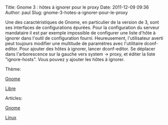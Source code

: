 Title: Gnome 3 : hôtes à ignorer pour le proxy
Date: 2011-12-09 09:36
Author: paul
Slug: gnome-3-hotes-a-ignorer-pour-le-proxy

<div
class="field field-name-body field-type-text-with-summary field-label-hidden">

<div class="field-items">

<div class="field-item even">

Une des caractéristiques de Gnome, en particulier de la version de 3,
sont ses interfaces de configurations épurées. Pour la configuration du
serveur mandataire il est par exemple impossible de configurer une liste
d'hôte à ignorer dans l'outil de configuration fourni. Heureusement,
l'utilisateur averti peut toujours modifier une multitude de paramètres
avec l'utilitaire dconf-editor. Pour ajouter des hôtes à ignorer, lancer
dconf-editor. Se déplacer dans l'arborescence sur la gauche vers system
-&gt; proxy, et éditer la liste "ignore-hosts". Vous pouvez y ajouter
les hôtes à ignorer.

</p>
<p>

</div>

</div>

</div>

<div
class="field field-name-taxonomy-vocabulary-3 field-type-taxonomy-term-reference field-label-above">

<div class="field-label">

Thème: 

</div>

<div class="field-items">

<div class="field-item even">

[Gnome](https://www.ezvan.fr/taxonomy/term/19)

</div>

<div class="field-item odd">

[Libre](https://www.ezvan.fr/taxonomy/term/48)

</div>

</div>

</div>

<div
class="field field-name-taxonomy-vocabulary-2 field-type-taxonomy-term-reference field-label-above">

<div class="field-label">

Articles: 

</div>

<div class="field-items">

<div class="field-item even">

[Gnome](https://www.ezvan.fr/taxonomy/term/9)

</div>

<div class="field-item odd">

[Linux](https://www.ezvan.fr/taxonomy/term/10)

</div>

</div>

</div>

</p>


